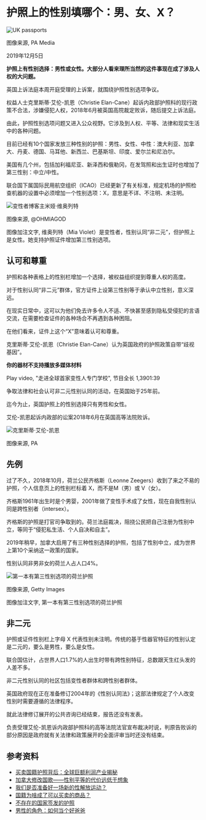 # 护照上的性别填哪个：男、女、X？

![UK passports](https://ichef.bbci.co.uk/ace/ws/640/cpsprodpb/8D20/production/_109982163_passport.jpg.webp)

图像来源, PA Media

2019年12月5日

**护照上有性别选择：男性或女性。大部分人看来理所当然的这件事现在成了涉及人权的大问题。**

英国上诉法庭本周开庭受理的上诉案，就围绕护照性别选项争议。

权益人士克里斯蒂·艾伦-凯恩（Christie Elan-Cane）起诉内政部护照科的现行政策不合法，涉嫌侵犯人权，2018年6月被英国高院裁定败诉，随后提交上诉法庭。

由此，护照性别选项问题又进入公众视野。它涉及到人权、平等、法律和现实生活中的各种问题。

目前已经有10个国家发放三种性别的护照：男性、女性、中性：澳大利亚、加拿大、丹麦、德国、马耳他、新西兰、巴基斯坦、印度、爱尔兰和尼泊尔。

美国有几个州，包括加利福尼亚、新泽西和俄勒冈，在发驾照和出生证时也增加了第三性别：中立/中性。

联合国下属国际民用航空组织（ICAO）已经更新了有关标准，规定机场的护照检查机器的设置中必须增加一个性别选项：X，意思是不详、不注明、未注明。

![变性者博客主米娅·维奥列特](https://ichef.bbci.co.uk/ace/ws/640/cpsprodpb/D5B6/production/_110001745_2c2b0e7b-a4c2-42a8-a364-05a7d2d1153e.jpg.webp)

图像来源, @OHMIAGOD

图像加注文字, 维奥列特（Mia Violet）是变性者，性别认同“非二元”，但护照上是女性。她支持护照证件增加第三性别选项。

## 认可和尊重

护照和各种表格上的性别栏增加一个选择，被权益组织提到尊重人权的高度。

对于性别认同“非二元”群体，官方证件上设第三性别等于承认中立性别，意义深远。

在现实日常中，这可以为他们免去许多令人不适、不快甚至感到隐私受侵犯的言语交流，在需要检查证件的各种场合不再遇到各种困阻。

在他们看来，证件上这个“X”意味着认可和尊重。

克里斯蒂·艾伦-凯恩（Christie Elan-Cane）认为英国政府的护照政策自带“歧视基因”。

**你的器材不支持播放多媒体材料**

Play video, "走进全球首家变性人专门学校", 节目全长 1,3901:39

争取法律和社会认可非二元性别认同的活动，在英国始于25年前。

迄今为止，英国护照上的性别选择只有男性和女性。

艾伦-凯恩起诉内政部的讼案2018年6月在英国高等法院败诉。

![克里斯蒂·艾伦-凯恩](https://ichef.bbci.co.uk/ace/ws/640/cpsprodpb/12792/production/_98266657_042316958-1.jpg.webp)

图像来源, PA

## 先例

过了不久，2018年10月，荷兰公民齐格斯（Leonne Zeegers）收到了来之不易的护照，个人信息页上的性别栏标着 X，而不是M（男）或 V（女）。

齐格斯1961年出生时是个男婴，2001年做了变性手术成了女性，现在自我性别认同是跨性别者（intersex）。

齐格斯的护照是打官司争取到的。荷兰法庭裁决，阻挠公民把自己注册为性别中立，等同于“侵犯私生活、个人自决和自主”。

2019年稍早，加拿大启用了有三种性别选择的护照，包括了性别中立，成为世界上第10个采纳这一政策的国家。

性别认同非男非女的荷兰人占人口4%。

![第一本有第三性别选项的荷兰护照](https://ichef.bbci.co.uk/ace/ws/640/cpsprodpb/123D6/production/_110001747_mediaitem110001746.jpg.webp)

图像来源, Getty Images

图像加注文字, 第一本有第三性别选项的荷兰护照

## 非二元

护照或证件性别栏上字母 X 代表性别未注明。传统的基于性器官特征的性别认定是二元的，要么是男性，要么是女性。

联合国估计，占世界人口1.7%的人出生时带有跨性别特征，总数跟天生红头发的人差不多。

非二元性别认同的社区包括变性者群体和跨性别者群体。

英国政府现在正在准备修订2004年的《性别认同法》；这部法律规定了个人改变性别时需要遵循的法律程序。

就此法律修订展开的公共咨询已经结束，报告还没有发表。

负责受理艾伦-凯恩诉内政部护照科的高等法院法官宣布裁决时说，判原告败诉的部分原因是政府就有关法律和政策展开的全面评审当时还没有结束。

## 参考资料

- [买卖国籍护照背后：全球巨额利润产业揭秘](/ukchina/simp/50017389)
- [加拿大修改国歌——性别平等的代价远低于想象](/ukchina/simp/vert-cap-45129217)
- [我们是否准备好一场新的性解放运动？](/ukchina/simp/vert-fut-49582454)
- [国籍为啥成了可以买卖的商品？](/ukchina/simp/vert-cap-40394922)
- [不存在的国家签发的护照](/ukchina/simp/vert-cul-40235654)
- [男性的角色：如何当个好爸爸](/ukchina/simp/vert-fut-48922739)